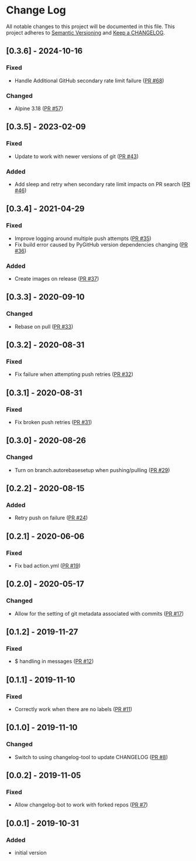 # Change Log

All notable changes to this project will be documented in this file. This project adheres to [Semantic Versioning](http://semver.org/) and [Keep a CHANGELOG](http://keepachangelog.com/).

## [0.3.6] - 2024-10-16

### Fixed

- Handle Additional GitHub secondary rate limit failure ([PR #68](https://github.com/ponylang/changelog-bot-action/pull/68))

### Changed

- Alpine 3.18 ([PR #57](https://github.com/ponylang/changelog-bot-action/pull/57))

## [0.3.5] - 2023-02-09

### Fixed

- Update to work with newer versions of git ([PR #43](https://github.com/ponylang/changelog-bot-action/pull/43))

### Added

- Add sleep and retry when secondary rate limit impacts on PR search ([PR #46](https://github.com/ponylang/changelog-bot-action/pull/46))

## [0.3.4] - 2021-04-29

### Fixed

- Improve logging around multiple push attempts ([PR #35](https://github.com/ponylang/changelog-bot-action/pull/35))
- Fix build error caused by PyGitHub version dependencies changing ([PR #36](https://github.com/ponylang/changelog-bot-action/pull/36))

### Added

- Create images on release ([PR #37](https://github.com/ponylang/changelog-bot-action/pull/37))

## [0.3.3] - 2020-09-10

### Changed

- Rebase on pull ([PR #33](https://github.com/ponylang/changelog-bot-action/pull/33))

## [0.3.2] - 2020-08-31

### Fixed

- Fix failure when attempting push retries ([PR #32](https://github.com/ponylang/changelog-bot-action/pull/32))

## [0.3.1] - 2020-08-31

### Fixed

- Fix broken push retries ([PR #31](https://github.com/ponylang/changelog-bot-action/pull/31))

## [0.3.0] - 2020-08-26

### Changed

- Turn on branch.autorebasesetup when pushing/pulling ([PR #29](https://github.com/ponylang/changelog-bot-action/pull/29))

## [0.2.2] - 2020-08-15

### Added

- Retry push on failure ([PR #24](https://github.com/ponylang/changelog-bot-action/pull/24))

## [0.2.1] - 2020-06-06

### Fixed

- Fix bad action.yml ([PR #19](https://github.com/ponylang/changelog-bot-action/pull/19))

## [0.2.0] - 2020-05-17

### Changed

- Allow for the setting of git metadata associated with commits ([PR #17](https://github.com/ponylang/changelog-bot-action/pull/17))

## [0.1.2] - 2019-11-27

### Fixed

- $ handling in messages ([PR #12](https://github.com/ponylang/changelog-bot-action/pull/12))

## [0.1.1] - 2019-11-10

### Fixed

- Correctly work when there are no labels ([PR #11](https://github.com/ponylang/changelog-bot-action/pull/11))

## [0.1.0] - 2019-11-10

### Changed

- Switch to using changelog-tool to update CHANGELOG ([PR #8](https://github.com/ponylang/changelog-bot-action/pull/8))

## [0.0.2] - 2019-11-05

### Fixed

- Allow changelog-bot to work with forked repos ([PR #7](https://github.com/ponylang/changelog-bot-action/pull/7))

## [0.0.1] - 2019-10-31

### Added

- initial version

